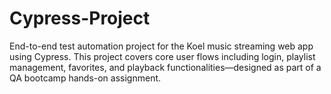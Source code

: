 # Cypress-Project
End-to-end test automation project for the Koel music streaming web app using Cypress. This project covers core user flows including login, playlist management, favorites, and playback functionalities—designed as part of a QA bootcamp hands-on assignment.
